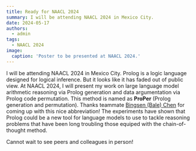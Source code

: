 ```yaml
---
title: Ready for NAACL 2024
summary: I will be attending NAACL 2024 in Mexico City.
date: 2024-05-17
authors:
  - admin
tags:
  - NAACL 2024
image:
  caption: 'Poster to be presented at NAACL 2024.'
---
```


I will be attending NAACL 2024 in Mexico City. Prolog is a logic language designed for logical inference. But it looks like it has 
faded out of public view. At NAACL 2024, I will present my work on large language model arithmetic reasoning via Prolog generation 
and data argumentation via Prolog code permutation. This method is named as **ProPer** (Prolog generation and permutation). Thanks 
teammate [Bingsen (Bale) Chen](https://balechen.github.io/) for coming up with this nice abbreviation! The experiments have shown that 
Prolog could be a new tool for language models to use to tackle reasoning problems that have been long troubling those equiped with 
the chain-of-thought method.

Cannot wait to see peers and colleagues in person!